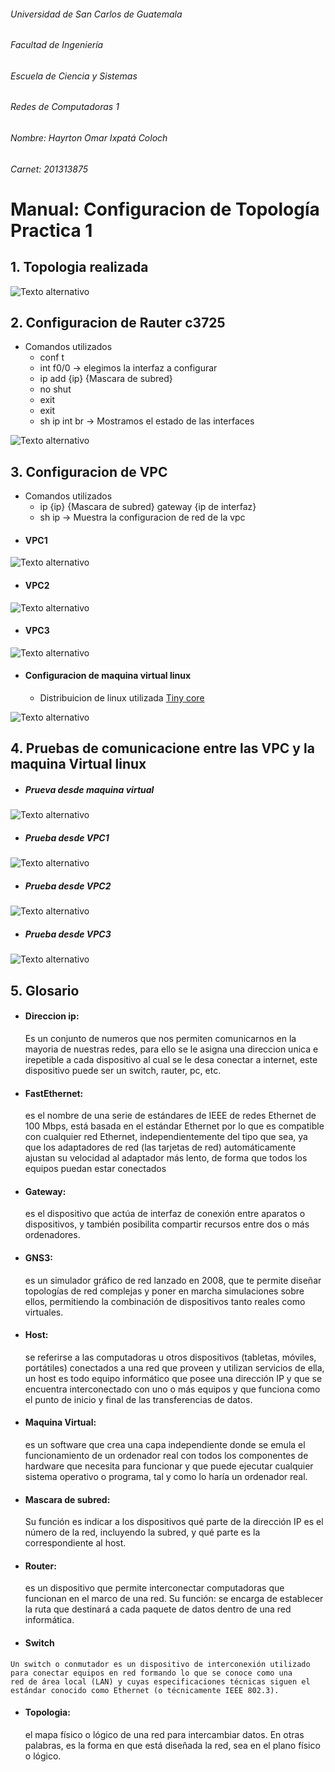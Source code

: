 ###### Universidad de San Carlos de Guatemala
###### Facultad de Ingeniería
###### Escuela de Ciencia y Sistemas
###### Redes de Computadoras 1
###### Nombre: Hayrton Omar Ixpatá Coloch
###### Carnet: 201313875

# Manual: Configuracion de Topología Practica 1
## 1. Topologia realizada
![Texto alternativo](/image/topologia_p1.png "Topologia")

## 2. Configuracion de Rauter c3725
  - Comandos utilizados
    - conf t
    - int f0/0  -> elegimos la interfaz a configurar
    - ip add {ip} {Mascara de subred}
    - no shut
    - exit
    - exit
    - sh ip int br -> Mostramos el estado de las interfaces
    
![Texto alternativo](/image/conf-rauter.png "Rauter")

## 3. Configuracion de VPC
  - Comandos utilizados
    - ip {ip} {Mascara de subred} gateway {ip de interfaz}
    - sh ip -> Muestra la configuracion de red de la vpc
  - #### VPC1
  
![Texto alternativo]( /image/conf-vpc1.png "Vcp1")
  - #### VPC2
![Texto alternativo]( /image/conf-vpc2.png "Vpc2")
  - #### VPC3
![Texto alternativo]( /image/conf-vpc3.png "Vpc3")
  
  - #### Configuracion de maquina virtual linux
    - Distribuicion de linux utilizada [Tiny core](http://tinycorelinux.net)
    
![Texto alternativo]( /image/conf-linuxv.png "Tiny core")

## 4. Pruebas de comunicacione entre las VPC y la maquina Virtual linux
  - ##### Prueva desde maquina virtual
![Texto alternativo]( /image/ping-virtual-vpcs.png "ping tiny")
  - ##### Prueba desde VPC1
![Texto alternativo]( /image/ping-vpc1.png "ping vpc1")
 - ##### Prueba desde VPC2
![Texto alternativo]( /image/ping-vpc2.png "ping vpc2")
 - ##### Prueba desde VPC3
![Texto alternativo]( /image/ping-vpc1.png "ping vpc3")

## 5. Glosario
  - #### Direccion ip:
    Es un conjunto de numeros que nos permiten comunicarnos en la mayoria de nuestras redes, para ello se le asigna una direccion
    unica e irepetible a cada dispositivo al cual se le desa conectar a internet, este dispositivo puede ser un switch, rauter, pc, etc.
  - #### FastEthernet:
    es el nombre de una serie de estándares de IEEE de redes Ethernet de 100 Mbps, está basada en el estándar Ethernet por lo que 
    es compatible con cualquier red Ethernet, independientemente del tipo que sea, ya que los adaptadores de red (las tarjetas de red) 
    automáticamente ajustan su velocidad al adaptador más lento, de forma que todos los equipos puedan estar conectados
  - #### Gateway:
    es el dispositivo que actúa de interfaz de conexión entre aparatos o dispositivos, y también posibilita compartir recursos entre 
    dos o más ordenadores.
  - #### GNS3:
    es un simulador gráfico de red lanzado en 2008, que te permite diseñar topologías de red complejas y poner en marcha simulaciones 
    sobre ellos,  permitiendo la combinación de dispositivos tanto reales como virtuales.
  - #### Host:
    se referirse a las computadoras u otros dispositivos (tabletas, móviles, portátiles) conectados a una red que proveen y utilizan 
    servicios de ella, un host es todo equipo informático que posee una dirección IP y que se encuentra interconectado con uno o más 
    equipos y que funciona como el punto de inicio y final de las transferencias de datos.
  - #### Maquina Virtual:
    es un software que crea una capa independiente donde se emula el funcionamiento de un ordenador real con todos los componentes de 
    hardware que necesita para funcionar y que puede ejecutar cualquier sistema operativo o programa, tal y como lo haría un ordenador real.
  - #### Mascara de subred:
     Su función es indicar a los dispositivos qué parte de la dirección IP es el número de la red, incluyendo la subred, y qué parte 
     es la correspondiente al host.
   - #### Router:
     es un dispositivo que permite interconectar computadoras que funcionan en el marco de una red. Su función: se encarga de establecer 
     la ruta que destinará a cada paquete de datos dentro de una red informática.
   - #### Switch
    Un switch o conmutador es un dispositivo de interconexión utilizado para conectar equipos en red formando lo que se conoce como una 
    red de área local (LAN) y cuyas especificaciones técnicas siguen el estándar conocido como Ethernet (o técnicamente IEEE 802.3).
  - #### Topologia:
    el mapa físico o lógico de una red para intercambiar datos. En otras palabras, es la forma en que está diseñada la red, sea en el 
    plano físico o lógico.
